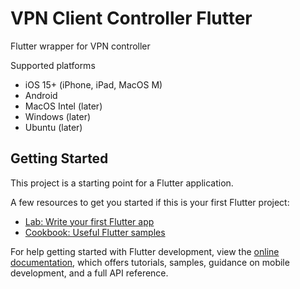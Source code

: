 # VPN Client Controller Flutter

Flutter wrapper for VPN controller

Supported platforms
* iOS 15+ (iPhone, iPad, MacOS M)
* Android
* MacOS Intel (later)
* Windows (later)
* Ubuntu (later)

## Getting Started

This project is a starting point for a Flutter application.

A few resources to get you started if this is your first Flutter project:

- [Lab: Write your first Flutter app](https://docs.flutter.dev/get-started/codelab)
- [Cookbook: Useful Flutter samples](https://docs.flutter.dev/cookbook)

For help getting started with Flutter development, view the
[online documentation](https://docs.flutter.dev/), which offers tutorials,
samples, guidance on mobile development, and a full API reference.
